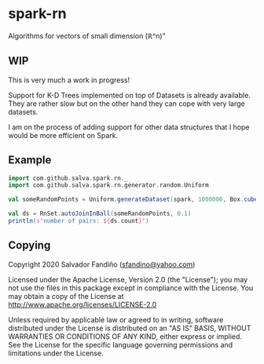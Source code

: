 # spark-rn

Algorithms for vectors of small dimension (ℝ^n)"

## WIP

This is very much a work in progress!

Support for K-D Trees implemented on top of Datasets is already available.
They are rather slow but on the other hand they can cope with very large datasets.

I am on the process of adding support for other data structures that I hope would be
more efficient on Spark.

## Example

```scala
import com.github.salva.spark.rn._
import com.github.salva.spark.rn.generator.random.Uniform

val someRandomPoints = Uniform.generateDataset(spark, 1000000, Box.cube(3, 10)) 

val ds = RnSet.autoJoinInBall(someRandomPoints, 0.1)
println(s"number of pairs: ${ds.count}")
```

## Copying

Copyright 2020 Salvador Fandiño (sfandino@yahoo.com)


Licensed under the Apache License, Version 2.0 (the "License");
you may not use the files in this package except in compliance with
the License. You may obtain a copy of the License at
http://www.apache.org/licenses/LICENSE-2.0

Unless required by applicable law or agreed to in writing, software
distributed under the License is distributed on an "AS IS" BASIS,
WITHOUT WARRANTIES OR CONDITIONS OF ANY KIND, either express or implied.
See the License for the specific language governing permissions and
limitations under the License.

